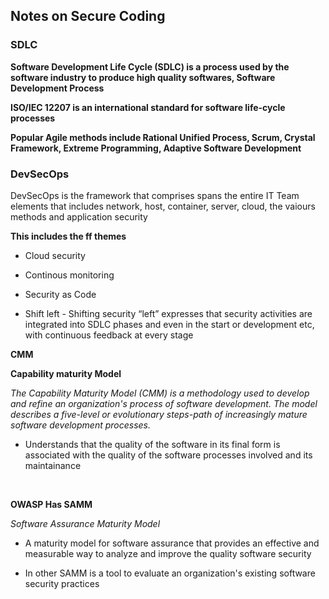 ## Notes on Secure Coding



### SDLC



**Software Development Life Cycle (SDLC) is a process used by the software industry to produce high quality softwares,  Software Development Process**


**ISO/IEC 12207 is an international standard for software life-cycle processes**


**Popular Agile methods include Rational Unified Process, Scrum, Crystal Framework, Extreme Programming, Adaptive Software Development**


### DevSecOps

DevSecOps is the framework that comprises spans the entire IT Team elements that includes network, host, container, server, cloud, the vaiours methods and application security  

**This includes the ff themes**

* Cloud security
 
* Continous monitoring 

* Security as Code

* Shift left - Shifting security “left” expresses that security activities are integrated into SDLC phases and even in the start or development etc, with continuous feedback at every stage 

**CMM**

**Capability maturity Model**

_The Capability Maturity Model (CMM) is a methodology used to develop and refine an organization's process of software development. The model describes a five-level or evolutionary steps-path of increasingly mature software development processes._


* Understands that the quality of the software in its final form is associated with the quality of the software processes involved and its maintainance


<br>

**OWASP Has SAMM**

_Software Assurance Maturity Model_

  * A maturity model for software assurance that provides an effective and measurable way to analyze and improve the quality software security 
  
  * In other SAMM is a tool to evaluate an organization's existing software security practices



